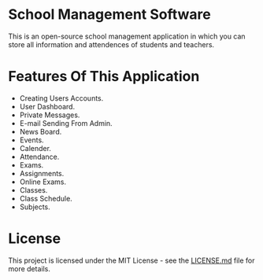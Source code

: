 # School Management Software
This is an open-source school management application in which you can store all information and attendences of students and teachers.

# Features Of This Application

+ Creating Users Accounts.
+ User Dashboard.
+ Private Messages.
+ E-mail Sending From Admin.
+ News Board.
+ Events.
+ Calender.
+ Attendance.
+ Exams.
+ Assignments.
+ Online Exams.
+ Classes.
+ Class Schedule.
+ Subjects.


# License

This project is licensed under the MIT License - see the [LICENSE.md](https://github.com/Ozarion/School-management-app/blob/master/LICENSE.md) file for more details.
